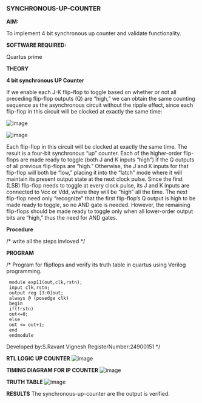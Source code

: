 ### SYNCHRONOUS-UP-COUNTER

**AIM:**

To implement 4 bit synchronous up counter and validate functionality.

**SOFTWARE REQUIRED:**

Quartus prime

**THEORY**

**4 bit synchronous UP Counter**

If we enable each J-K flip-flop to toggle based on whether or not all preceding flip-flop outputs (Q) are “high,” we can obtain the same counting sequence as the asynchronous circuit without the ripple effect, since each flip-flop in this circuit will be clocked at exactly the same time:

![image](https://github.com/naavaneetha/SYNCHRONOUS-UP-COUNTER/assets/154305477/d5db3fa0-e413-404c-b80e-b2f39d82e7e8)


![image](https://github.com/naavaneetha/SYNCHRONOUS-UP-COUNTER/assets/154305477/52cb61eb-d04b-442d-810c-31185a68410b)

Each flip-flop in this circuit will be clocked at exactly the same time.
The result is a four-bit synchronous “up” counter. Each of the higher-order flip-flops are made ready to toggle (both J and K inputs “high”) if the Q outputs of all previous flip-flops are “high.”
Otherwise, the J and K inputs for that flip-flop will both be “low,” placing it into the “latch” mode where it will maintain its present output state at the next clock pulse.
Since the first (LSB) flip-flop needs to toggle at every clock pulse, its J and K inputs are connected to Vcc or Vdd, where they will be “high” all the time.
The next flip-flop need only “recognize” that the first flip-flop’s Q output is high to be made ready to toggle, so no AND gate is needed.
However, the remaining flip-flops should be made ready to toggle only when all lower-order output bits are “high,” thus the need for AND gates.

**Procedure**

/* write all the steps invloved */

**PROGRAM**

/* Program for flipflops and verify its truth table in quartus using Verilog programming. 


     module exp11(out,clk,rstn);
     input clk,rstn;
     output reg [3:0]out;
     always @ (posedge clk)
     begin
     if(!rstn)
     out<=0;
     else 
     out <= out+1;
     end
     endmodule
 
Developed by:S.Ravant Vignesh RegisterNumber:24900151
*/

**RTL LOGIC UP COUNTER**
![image](https://github.com/user-attachments/assets/57eecb53-1bf0-4d63-818e-612e345505cf)

**TIMING DIAGRAM FOR IP COUNTER**
![image](https://github.com/user-attachments/assets/91621297-76d5-4b14-983c-55e69600cee6)

**TRUTH TABLE**
![image](https://github.com/user-attachments/assets/6fc45648-76fe-4cb5-8889-4d56ed87990f)

**RESULTS**
The synchronous-up-counter are the output is verified.
